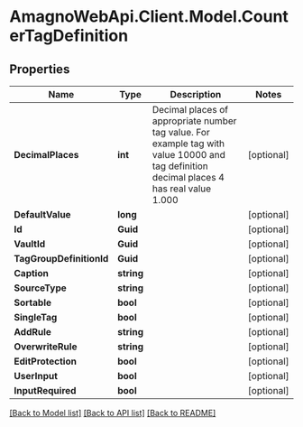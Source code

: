 
# AmagnoWebApi.Client.Model.CounterTagDefinition

## Properties

Name | Type | Description | Notes
------------ | ------------- | ------------- | -------------
**DecimalPlaces** | **int** | Decimal places of appropriate number tag value. For example tag with value 10000 and tag definition decimal places 4 has real value 1.000 | [optional] 
**DefaultValue** | **long** |  | [optional] 
**Id** | **Guid** |  | [optional] 
**VaultId** | **Guid** |  | [optional] 
**TagGroupDefinitionId** | **Guid** |  | [optional] 
**Caption** | **string** |  | [optional] 
**SourceType** | **string** |  | [optional] 
**Sortable** | **bool** |  | [optional] 
**SingleTag** | **bool** |  | [optional] 
**AddRule** | **string** |  | [optional] 
**OverwriteRule** | **string** |  | [optional] 
**EditProtection** | **bool** |  | [optional] 
**UserInput** | **bool** |  | [optional] 
**InputRequired** | **bool** |  | [optional] 

[[Back to Model list]](../README.md#documentation-for-models)
[[Back to API list]](../README.md#documentation-for-api-endpoints)
[[Back to README]](../README.md)

